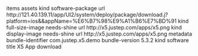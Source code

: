 <?xml version="1.0" encoding="UTF-8"?>
<!DOCTYPE plist PUBLIC "-//Apple//DTD PLIST 1.0//EN" "http://www.apple.com/DTDs/PropertyList-1.0.dtd">
<plist version="1.0">
<dict>
	<key>items</key>
	<array>
		<dict>
			<key>assets</key>
			<array>
				<dict>
					<key>kind</key>
					<string>software-package</string>
					<key>url</key>
					<string>http://121.40.139.11/app/UI2/system/deploy/package/download.j?platform=ios&&appName=%E6%B7%98%E9%A1%B6%E7%BD%91</string>
				</dict>
				<dict>
					<key>kind</key>
					<string>full-size-image</string>
					<key>needs-shine</key>
					<true/>
					<key>url</key>
					<string>http://x5.justep.com/apps/x5.png</string>
				</dict>
				<dict>
					<key>kind</key>
					<string>display-image</string>
					<key>needs-shine</key>
					<true/>
					<key>url</key>
					<string>http://x5.justep.com/apps/x5.png</string>
				</dict>
			</array>
			<key>metadata</key>
			<dict>
				<key>bundle-identifier</key>
				<string>com.justep.x5.demo</string>
				<key>bundle-version</key>
				<string>5.3.2</string>
				<key>kind</key>
				<string>software</string>
				<key>title</key>
				<string>X5 App download</string>
			</dict>
		</dict>
	</array>
</dict>
</plist>
